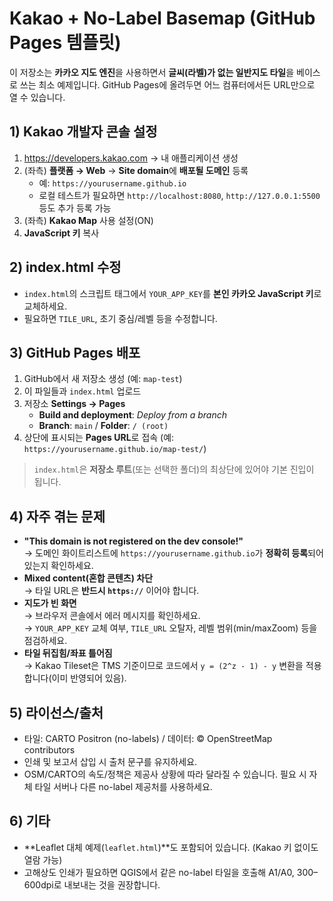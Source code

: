 
# Kakao + No-Label Basemap (GitHub Pages 템플릿)

이 저장소는 **카카오 지도 엔진**을 사용하면서 **글씨(라벨)가 없는 일반지도 타일**을 베이스로 쓰는 최소 예제입니다.
GitHub Pages에 올려두면 어느 컴퓨터에서든 URL만으로 열 수 있습니다.

## 1) Kakao 개발자 콘솔 설정
1. https://developers.kakao.com → 내 애플리케이션 생성
2. (좌측) **플랫폼 → Web** → **Site domain**에 **배포될 도메인** 등록  
   - 예: `https://yourusername.github.io`
   - 로컬 테스트가 필요하면 `http://localhost:8080`, `http://127.0.0.1:5500` 등도 추가 등록 가능
3. (좌측) **Kakao Map** 사용 설정(ON)
4. **JavaScript 키** 복사

## 2) index.html 수정
- `index.html`의 스크립트 태그에서 `YOUR_APP_KEY`를 **본인 카카오 JavaScript 키**로 교체하세요.
- 필요하면 `TILE_URL`, 초기 중심/레벨 등을 수정합니다.

## 3) GitHub Pages 배포
1. GitHub에서 새 저장소 생성 (예: `map-test`)
2. 이 파일들과 `index.html` 업로드
3. 저장소 **Settings → Pages**  
   - **Build and deployment**: *Deploy from a branch*  
   - **Branch**: `main` / **Folder**: `/ (root)`
4. 상단에 표시되는 **Pages URL**로 접속 (예: `https://yourusername.github.io/map-test/`)

> `index.html`은 **저장소 루트**(또는 선택한 폴더)의 최상단에 있어야 기본 진입이 됩니다.

## 4) 자주 겪는 문제
- **"This domain is not registered on the dev console!"**  
  → 도메인 화이트리스트에 `https://yourusername.github.io`가 **정확히 등록**되어 있는지 확인하세요.
- **Mixed content(혼합 콘텐츠) 차단**  
  → 타일 URL은 **반드시 `https://`** 이어야 합니다.
- **지도가 빈 화면**  
  → 브라우저 콘솔에서 에러 메시지를 확인하세요.  
  → `YOUR_APP_KEY` 교체 여부, `TILE_URL` 오탈자, 레벨 범위(min/maxZoom) 등을 점검하세요.
- **타일 뒤집힘/좌표 틀어짐**  
  → Kakao Tileset은 TMS 기준이므로 코드에서 `y = (2^z - 1) - y` 변환을 적용합니다(이미 반영되어 있음).

## 5) 라이선스/출처
- 타일: CARTO Positron (no-labels) / 데이터: © OpenStreetMap contributors
- 인쇄 및 보고서 삽입 시 출처 문구를 유지하세요.
- OSM/CARTO의 속도/정책은 제공사 상황에 따라 달라질 수 있습니다. 필요 시 자체 타일 서버나 다른 no-label 제공처를 사용하세요.

## 6) 기타
- **Leaflet 대체 예제(`leaflet.html`)**도 포함되어 있습니다. (Kakao 키 없이도 열람 가능)
- 고해상도 인쇄가 필요하면 QGIS에서 같은 no-label 타일을 호출해 A1/A0, 300–600dpi로 내보내는 것을 권장합니다.
